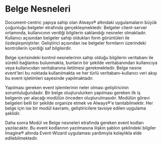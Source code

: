 # Belge Nesneleri

Document-centric yapıya sahip olan Always® altındaki uygulamaların büyük çoğunluğu belgeler etrafında gerçekleşmektedir. Belgeler client-server ortamında, kullanıcının verdiği bilgilerin saklandığı nesneler olmaktadır. Kullanıcı açısından belgeler sahip oldukları form görüntüleri ile özdeşleşmiştirler. Geliştirici açısından ise belgeler formların üzerindeki kontrollerin içerdiği saf bilgilerdir.

Belge içerisindeki kontrol nesnelerinin sahip olduğu bilgilerin veritabanı ile sürekli bağlantısı bulunmakta, bunların bir şekilde veritabanından kullanıcıya veya kullanıcıdan veritabanına iletilmesi gerekmektedir. Belge nesne event'leri bu noktada kullanılmakta ve her türlü veritabanı-kullanıcı veri akışı bu event işletimleri sayesinde yapılmaktadır.

Yapılması gereken event işlemlerinin neler olması geliştiricinin sorumluluğundadır. Bir belge oluşturulurken yapılması gereken ilk iş belgenin yer alacağı modülün önceden oluşturulmasıdır. Modülün görevi belgeleri belli bir şekilde organize etmek ve Always®'e tanıtabilmektir. Her belge için ise bir modül kavramı, geliştiricilere tavsiye edilen uygulama şeklidir.

Daha sonra Modül ve Belge nesneleri etrafında gereken event kodları yazılacaktır. Bu event kodlarının yazılmasına ilişkin şablon şeklindeki bilgiler Imagine® altında Event-Wizard uygulaması yardımıyla kolaylıkla elde edilebilmektedir.
